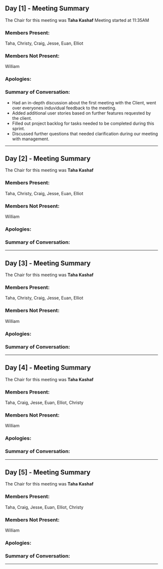 ## Day [1] - Meeting Summary
The Chair for this meeting was **Taha Kashaf**
Meeting started at 11:35AM

### Members Present:
Taha, Christy, Craig, Jesse, Euan, Elliot

### Members Not Present:
William

### Apologies:


### Summary of Conversation:
 - Had an in-depth discussion about the first meeting with the Client, went over everyones induvidual feedback to the meeting.
 - Added additional user stories based on further features requested by the client.
 - Filled out project backlog for tasks needed to be completed during this sprint.
 - Discussed further questions that needed clarification during our meeting with management.

---
## Day [2] - Meeting Summary
The Chair for this meeting was **Taha Kashaf**

### Members Present:
Taha, Christy, Craig, Jesse, Euan, Elliot

### Members Not Present:
William

### Apologies:


### Summary of Conversation:


---
## Day [3] - Meeting Summary
The Chair for this meeting was **Taha Kashaf**


### Members Present:
Taha, Christy, Craig, Jesse, Euan, Elliot

### Members Not Present:
William

### Apologies:


### Summary of Conversation:

---
## Day [4] - Meeting Summary
The Chair for this meeting was **Taha Kashaf**


### Members Present:
Taha, Craig, Jesse, Euan, Elliot, Christy

### Members Not Present:
William

### Apologies:


### Summary of Conversation:

---

## Day [5] - Meeting Summary
The Chair for this meeting was **Taha Kashaf**


### Members Present:
Taha, Craig, Jesse, Euan, Elliot, Christy

### Members Not Present:
William

### Apologies:


### Summary of Conversation:

---
